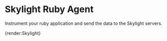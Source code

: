 # Skylight Ruby Agent

Instrument your ruby application and send the data to the Skylight
servers.

{render:Skylight}